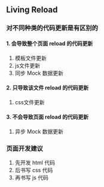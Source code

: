 ## Living Reload

### 对不同种类的代码更新是有区别的

#### 1. 会导致整个页面 reload 的代码更新
1. 模板文件更新
1. js文件更新
1. 同步 Mock 数据更新

#### 2. 只导致该文件 reload 的代码更新
1. css文件更新

#### 3. 不会导致页面 reload 的代码更新 
1. 异步 Mock 数据更新


### 页面开发建议
1. 先开发 html 代码
2. 后书写 css 代码
3. 再书写 js 代码